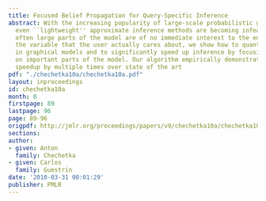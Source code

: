 ```yaml
---
title: Focused Belief Propagation for Query-Specific Inference
abstract: With the increasing popularity of large-scale probabilistic graphical models,
  even ``lightweight'' approximate inference methods are becoming infeasible. Fortunately,
  often large parts of the model are of no immediate interest to the end user. Given
  the variable that the user actually cares about, we show how to quantify edge importance
  in graphical models and to significantly speed up inference by focusing computation
  on important parts of the model. Our algorithm empirically demonstrates convergence
  speedup by multiple times over state of the art
pdf: "./chechetka10a/chechetka10a.pdf"
layout: inproceedings
id: chechetka10a
month: 0
firstpage: 89
lastpage: 96
page: 89-96
origpdf: http://jmlr.org/proceedings/papers/v9/chechetka10a/chechetka10a.pdf
sections: 
author:
- given: Anton
  family: Chechetka
- given: Carlos
  family: Guestrin
date: '2010-03-31 00:01:29'
publisher: PMLR
---
```

